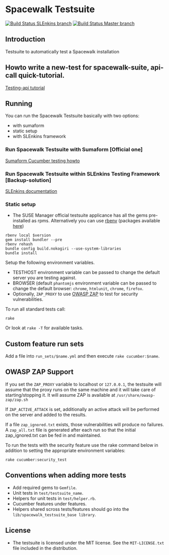 
# Spacewalk Testsuite

[![Build Status SLEnkins branch](https://travis-ci.org/SUSE/spacewalk-testsuite-base.svg?branch=slenkins)](https://travis-ci.org/SUSE/spacewalk-testsuite-base)
[![Build Status Master branch](https://travis-ci.org/SUSE/spacewalk-testsuite-base.svg?branch=master)](https://travis-ci.org/SUSE/spacewalk-testsuite-base)


## Introduction

Testsuite to automatically test a Spacewalk installation

## Howto write a new-test for spacewalk-suite, api-call quick-tutorial.
[Testing-api tutorial](docs/api-call.md)

## Running

You can run the Spacewalk Testsuite basically with two options:

* with sumaform
* static setup 
* with SLEnkins framework 

### Run Spacewalk Testsuite with Sumaform  [Official one]
[Sumaform Cucumber testing howto](docs/sumaform-howto.md)

### Run Spacewalk Testsuite within SLEnkins Testing Framework [Backup-solution]

[SLEnkins documentation](docs/SLEnkins-howto.md)


### Static setup
* The SUSE Manager official testsuite applicance has all the gems pre-installed as rpms. Alternatively you can use [rbenv](http://rbenv.org/) (packages available [here](https://software.opensuse.org/download/package?project=devel:languages:ruby:extensions&package=rbenv))

```console
rbenv local $version
gem install bundler --pre
rbenv rehash
bundle config build.nokogiri --use-system-libraries
bundle install
```

Setup the following environment variables.

* TESTHOST environment variable can be passed to change the default server you are testing against.
* BROWSER (default `phantomjs` environment variable can be passed to change the default browser: `chrome`, `htmlunit`, `chrome`, `firefox`.
* Optionally, `ZAP_PROXY` to use [OWASP ZAP](https://code.google.com/p/zaproxy) to test for security vulnerabilities.

To run all standard tests call:

```console
rake
```

Or look at `rake -T` for available tasks.

## Custom feature run sets

Add a file into `run_sets/$name.yml` and then execute `rake cucumber:$name`.

## OWASP ZAP Support

If you set the `ZAP_PROXY` variable to localhost or `127.0.0.1`, the testsuite
will assume that the proxy runs on the same machine and it will take care
of starting/stopping it. It will assume ZAP is available at `/usr/share/owasp-zap/zap.sh`

If `ZAP_ACTIVE_ATTACK` is set, additionally an active attack will be performed on the
server and added to the results.

If a file `zap_ignored.txt` exists, those vulnerabilities will produce no failures.
A `zap_all.txt` file is generated after each run so that the initial zap_ignored.txt
can be fed in and maintained.

To run the tests with the security feature use the rake command below in addition 
to setting the appropriate environment variables:

```console
rake cucumber:security_test
```

## Conventions when adding more tests

* Add required gems to `Gemfile`.
* Unit tests in `test/testsuite_name`.
* Helpers for unit tests in `test/helper.rb`.
* Cucumber features under features.
* Helpers shared scross tests/features should go into the `lib/spacewalk_testsuite_base library`.

## License

* The testsuite is licensed under the MIT license. See the `MIT-LICENSE.txt` file included in the distribution.




